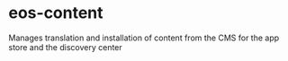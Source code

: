 eos-content
===========

Manages translation and installation of content from the CMS for the app store and the discovery center
